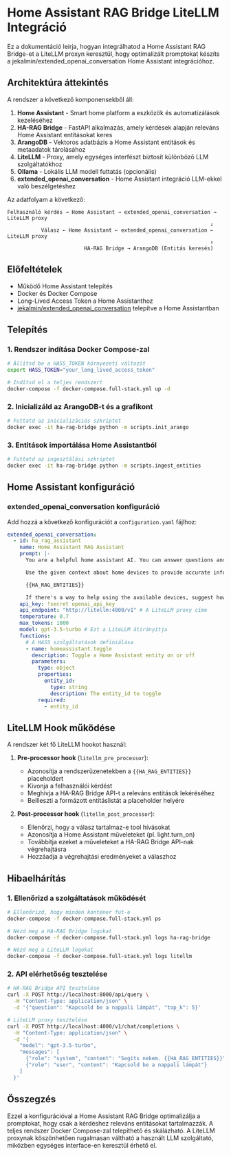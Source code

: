 # Home Assistant RAG Bridge LiteLLM Integráció

Ez a dokumentáció leírja, hogyan integrálhatod a Home Assistant RAG Bridge-et a LiteLLM proxyn keresztül, hogy optimalizált promptokat készíts a jekalmin/extended_openai_conversation Home Assistant integrációhoz.

## Architektúra áttekintés

A rendszer a következő komponensekből áll:

1. **Home Assistant** - Smart home platform a eszközök és automatizálások kezeléséhez
2. **HA-RAG Bridge** - FastAPI alkalmazás, amely kérdések alapján releváns Home Assistant entitásokat keres
3. **ArangoDB** - Vektoros adatbázis a Home Assistant entitások és metaadatok tárolásához
4. **LiteLLM** - Proxy, amely egységes interfészt biztosít különböző LLM szolgáltatókhoz
5. **Ollama** - Lokális LLM modell futtatás (opcionális)
6. **extended_openai_conversation** - Home Assistant integráció LLM-ekkel való beszélgetéshez

Az adatfolyam a következő:

```
Felhasználó kérdés → Home Assistant → extended_openai_conversation → LiteLLM proxy
                                                                  ↓
           Válasz ← Home Assistant ← extended_openai_conversation ← LiteLLM proxy
                                                                  ↑
                         HA-RAG Bridge → ArangoDB (Entitás keresés)
```

## Előfeltételek

- Működő Home Assistant telepítés
- Docker és Docker Compose
- Long-Lived Access Token a Home Assistanthoz
- [jekalmin/extended_openai_conversation](https://github.com/jekalmin/extended_openai_conversation) telepítve a Home Assistantban

## Telepítés

### 1. Rendszer indítása Docker Compose-zal

```bash
# Állítsd be a HASS_TOKEN környezeti változót
export HASS_TOKEN="your_long_lived_access_token"

# Indítsd el a teljes rendszert
docker-compose -f docker-compose.full-stack.yml up -d
```

### 2. Inicializáld az ArangoDB-t és a grafikont

```bash
# Futtatd az inicializációs szkriptet
docker exec -it ha-rag-bridge python -m scripts.init_arango
```

### 3. Entitások importálása Home Assistantból

```bash
# Futtatd az ingesztálási szkriptet
docker exec -it ha-rag-bridge python -m scripts.ingest_entities
```

## Home Assistant konfiguráció

### extended_openai_conversation konfiguráció

Add hozzá a következő konfigurációt a `configuration.yaml` fájlhoz:

```yaml
extended_openai_conversation:
  - id: ha_rag_assistant
    name: Home Assistant RAG Assistant
    prompt: |-
      You are a helpful home assistant AI. You can answer questions and control the home.

      Use the given context about home devices to provide accurate information.

      {{HA_RAG_ENTITIES}}

      If there's a way to help using the available devices, suggest how to do it.
    api_key: !secret openai_api_key
    api_endpoint: "http://litellm:4000/v1" # A LiteLLM proxy címe
    temperature: 0.7
    max_tokens: 1000
    model: gpt-3.5-turbo # Ezt a LiteLLM átirányítja
    functions:
      # A HASS szolgáltatások definiálása
      - name: homeassistant.toggle
        description: Toggle a Home Assistant entity on or off
        parameters:
          type: object
          properties:
            entity_id:
              type: string
              description: The entity_id to toggle
          required:
            - entity_id
```

## LiteLLM Hook működése

A rendszer két fő LiteLLM hookot használ:

1. **Pre-processor hook** (`litellm_pre_processor`):

   - Azonosítja a rendszerüzenetekben a `{{HA_RAG_ENTITIES}}` placeholdert
   - Kivonja a felhasználói kérdést
   - Meghívja a HA-RAG Bridge API-t a releváns entitások lekéréséhez
   - Beilleszti a formázott entitáslistát a placeholder helyére

2. **Post-processor hook** (`litellm_post_processor`):
   - Ellenőrzi, hogy a válasz tartalmaz-e tool hívásokat
   - Azonosítja a Home Assistant műveleteket (pl. light.turn_on)
   - Továbbítja ezeket a műveleteket a HA-RAG Bridge API-nak végrehajtásra
   - Hozzáadja a végrehajtási eredményeket a válaszhoz

## Hibaelhárítás

### 1. Ellenőrizd a szolgáltatások működését

```bash
# Ellenőrizd, hogy minden konténer fut-e
docker-compose -f docker-compose.full-stack.yml ps

# Nézd meg a HA-RAG Bridge logokat
docker-compose -f docker-compose.full-stack.yml logs ha-rag-bridge

# Nézd meg a LiteLLM logokat
docker-compose -f docker-compose.full-stack.yml logs litellm
```

### 2. API elérhetőség tesztelése

```bash
# HA-RAG Bridge API tesztelése
curl -X POST http://localhost:8000/api/query \
  -H "Content-Type: application/json" \
  -d '{"question": "Kapcsold be a nappali lámpát", "top_k": 5}'

# LiteLLM proxy tesztelése
curl -X POST http://localhost:4000/v1/chat/completions \
  -H "Content-Type: application/json" \
  -d '{
    "model": "gpt-3.5-turbo",
    "messages": [
      {"role": "system", "content": "Segíts nekem. {{HA_RAG_ENTITIES}}"},
      {"role": "user", "content": "Kapcsold be a nappali lámpát"}
    ]
  }'
```

## Összegzés

Ezzel a konfigurációval a Home Assistant RAG Bridge optimalizálja a promptokat, hogy csak a kérdéshez releváns entitásokat tartalmazzák. A teljes rendszer Docker Compose-zal telepíthető és skálázható. A LiteLLM proxynak köszönhetően rugalmasan váltható a használt LLM szolgáltató, miközben egységes interface-en keresztül érhető el.
